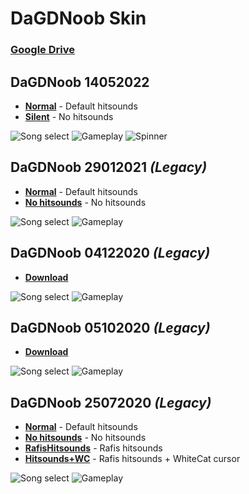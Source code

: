 # DaGDNoob Skin
### [Google Drive](https://drive.google.com/drive/u/1/folders/1xCSq5m5KL6_jAyy2qoEyUbDaoTJ2mxQD)

## DaGDNoob 14052022

- [**Normal**](https://drive.google.com/file/d/1OBbGhJj2ykat8Sir0ZDp6aS0tKzHqndy/view) - Default hitsounds
- [**Silent**](https://drive.google.com/file/d/1er_hVjvq3pQ8S2WTsSCW3bj_UMu7TK8c/view) - No hitsounds

![Song select](https://user-images.githubusercontent.com/29365478/203446823-143a88dc-3dc6-495a-b70d-f55b2de7ab49.png)
![Gameplay](https://user-images.githubusercontent.com/29365478/203447054-899006fa-8266-4f45-a911-6fe6e1ab8b38.png)
![Spinner](https://user-images.githubusercontent.com/29365478/203447063-92c83572-c237-4db5-8f0e-1969020b0ca6.png)

## DaGDNoob 29012021 *(Legacy)*

- [**Normal**](https://drive.google.com/file/d/1xzZSE5ME5tBYWvSjv-h6nMVhMBs_JitU/view) - Default hitsounds
- [**No hitsounds**](https://drive.google.com/file/d/1gxLycZIch257hPaWtSnAhrgqUfeT1Ykf/view) - No hitsounds

![Song select](https://user-images.githubusercontent.com/29365478/204071043-07cdd5a3-0227-4fbb-9792-d7debad839d0.png)
![Gameplay](https://user-images.githubusercontent.com/29365478/204071066-9195a7ae-743e-4235-98e1-ec9f68e3ba3c.png)

## DaGDNoob 04122020 *(Legacy)*

- [**Download**](https://drive.google.com/file/d/1-0f8X6TfbkNYP2upUHdAtA2lh6BalO3T/view)

![Song select](https://user-images.githubusercontent.com/29365478/204070772-8bc56f3f-f8e5-49fe-931b-de108dfba102.png)
![Gameplay](https://user-images.githubusercontent.com/29365478/204070792-153c7f3d-2097-468c-927d-bf8aa5a3fd15.png)

## DaGDNoob 05102020 *(Legacy)*

- [**Download**](https://drive.google.com/file/d/1OqS-ndg8KN8f97-mPEypmsDugEjecSYw/view)

![Song select](https://user-images.githubusercontent.com/29365478/204070972-e6bc1fed-0e96-42f8-a8e5-49d59f4c11d8.png)
![Gameplay](https://user-images.githubusercontent.com/29365478/204070984-324c397b-19c0-41c2-a899-616e60f80d03.png)

## DaGDNoob 25072020 *(Legacy)*

- [**Normal**](https://drive.google.com/file/d/1e3Ui1hrPg9sw1opvcUYYdiHPO1OkJdEg/view) - Default hitsounds
- [**No hitsounds**](https://drive.google.com/file/d/1T0EifaSI2FaabPAN3PfOx_b4r7xZXt3V/view) - No hitsounds
- [**RafisHitsounds**](https://drive.google.com/file/d/1LQ9dS2UmNtRBXlmo_jP1xtarr9zWDqEv/view) - Rafis hitsounds
- [**Hitsounds+WC**](https://drive.google.com/file/d/19MhSjQ0lsQtWgGgWXP7cLAzWTO26aXMx/view) - Rafis hitsounds + WhiteCat cursor

![Song select](https://user-images.githubusercontent.com/29365478/204070914-445a3469-f821-4203-80e0-5651206068a2.png)
![Gameplay](https://user-images.githubusercontent.com/29365478/204070945-9592a8aa-5fa1-46ce-a36c-bbb9711bfa05.png)
